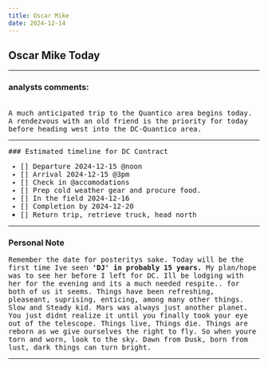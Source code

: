 ```yaml
---
title: Oscar Mike
date: 2024-12-14
---
```


## Oscar Mike Today
<hr noshade>

### analysts comments:

<br>
<tt>A much anticipated trip to the Quantico
area begins today. A rendezvous with an old friend is the priority for today before heading west into the DC-Quantico area.</tt>
<br>
<hr noshade>
<tt>
### Estimated timeline for DC Contract

- [] Departure 2024-12-15 @noon
- [] Arrival 2024-12-15 @3pm
- [] Check in @accomodations
- [] Prep cold weather gear and procure food.
- [] In the field 2024-12-16
- [] Completion by 2024-12-20
- [] Return trip, retrieve truck, head north</tt>
<hr noshade>

### Personal Note

<tt>Remember the date for posteritys sake. Today will be the first time Ive seen <b>'DJ' in probably 15 years.</b> My plan/hope was to see her before I left for DC. Ill be lodging with her for the evening and its a much needed respite.. for both of us it seems. Things have been refreshing, pleaseant, suprising, enticing, among many other things. Slow and Steady kid. Mars was always just another planet. You just didnt realize it until you finally took your eye out of the telescope. Things live, Things die. Things are reborn as we give ourselves the right to fly. So when youre torn and worn, look to the sky. Dawn from Dusk, born from lust, dark things can turn bright.</tt><br>
<hr noshade>

